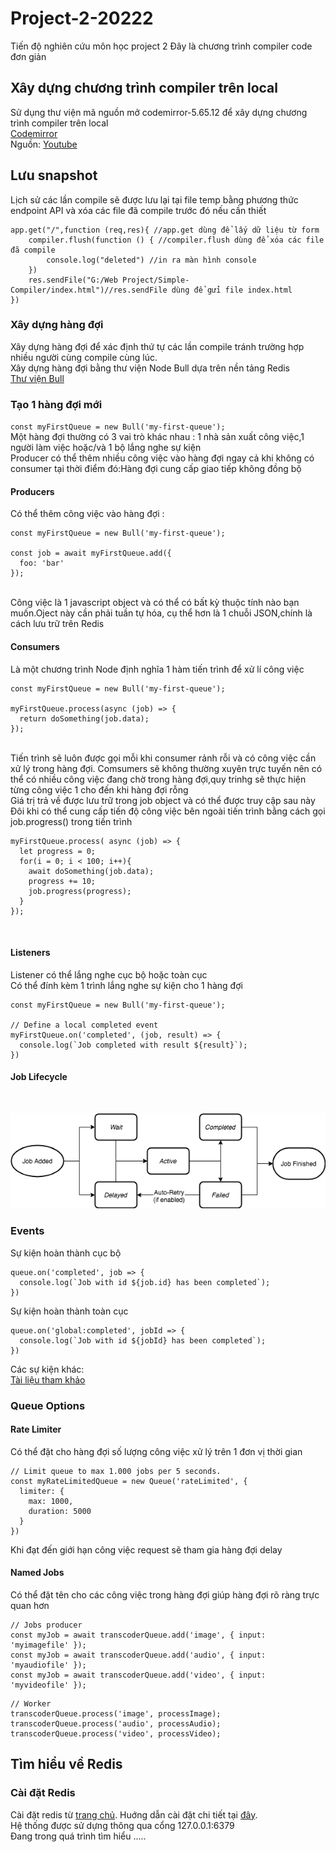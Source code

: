 # Project-2-20222
Tiến độ nghiên cứu môn học project 2
Đây là chương trình compiler code đơn giản
## Xây dựng chương trình compiler trên local
Sử dụng thư viện mã nguồn mở codemirror-5.65.12 để xây dựng chương trình compiler trên local<br>
[Codemirror](https://codemirror.net/)<br>
Nguồn: [Youtube](https://youtu.be/doS4X0NKnJk)
## Lưu snapshot
Lịch sử các lần compile sẽ được lưu lại tại file temp bằng phương thức endpoint API và xóa các file đã compile trước đó nếu cần thiết<br>

```
app.get("/",function (req,res){ //app.get dùng để lấy dữ liệu từ form
    compiler.flush(function () { //compiler.flush dùng để xóa các file đã compile
        console.log("deleted") //in ra màn hình console
    })
    res.sendFile("G:/Web Project/Simple-Compiler/index.html")//res.sendFile dùng để gửi file index.html
})
```
### Xây dựng hàng đợi 
Xây dựng hàng đợi để xác định thứ tự các lần compile tránh trường hợp nhiều người cùng compile cùng lúc.<br>
Xây dựng hàng đợi bằng thư viện Node Bull dựa trên nền tảng Redis<br>
[Thư viện Bull](https://optimalbits.github.io/bull/)<br>
### Tạo 1 hàng đợi mới<br>
`const myFirstQueue = new Bull('my-first-queue');`<br>
Một hàng đợi thường có 3 vai trò khác nhau : 1 nhà sản xuất công việc,1 người làm việc hoặc/và 1 bộ lắng nghe sự kiện<br>
Producer có thể thêm nhiều công việc vào hàng đợi ngay cả khi không có consumer tại thời điểm đó:Hàng đợi cung cấp giao tiếp không đồng bộ<br>
#### Producers<br>
Có thể thêm công việc vào hàng đợi :<br>
```
const myFirstQueue = new Bull('my-first-queue');

const job = await myFirstQueue.add({
  foo: 'bar'
});
```
<br>
Công việc là 1 javascript object và có thể có bất kỳ thuộc tính nào bạn muốn.Oject này cần phải tuần tự hóa, cụ thể hơn là 1 chuỗi JSON,chính là cách lưu trữ trên Redis <br>

#### Consumers<br>
Là một chương trình Node định nghĩa 1 hàm tiến trình để xử lí công việc<br>

```
const myFirstQueue = new Bull('my-first-queue');

myFirstQueue.process(async (job) => {
  return doSomething(job.data);
});
```
<br>
Tiến trình sẽ luôn được gọi mỗi khi consumer rảnh rỗi và có công việc cần xử lý trong hàng đợi.
Comsumers sẽ không thường xuyên trực tuyến nên có thể có nhiều công việc đang chờ trong hàng đợi,quy trinhg sẽ thực hiện từng công việc 1 cho đến khi hàng đợi rỗng<br>
Giá trị trả về được lưu trữ trong job object và có thể được truy cập sau này<br>
Đôi khi có thể cung cấp tiến độ công việc bên ngoài tiến trình bằng cách gọi job.progress() trong tiến trình<br>

```
myFirstQueue.process( async (job) => {
  let progress = 0;
  for(i = 0; i < 100; i++){
    await doSomething(job.data);
    progress += 10;
    job.progress(progress);
  }
});
``` 
<br>

#### Listeners<br>
Listener có thể lắng nghe cục bộ hoặc toàn cục<br>
Có thể đính kèm 1 trình lắng nghe sự kiện cho 1 hàng đợi<br>
```
const myFirstQueue = new Bull('my-first-queue');

// Define a local completed event
myFirstQueue.on('completed', (job, result) => {
  console.log(`Job completed with result ${result}`);
})
```
#### Job Lifecycle<br>
<br>

![Hình ảnh minh họa](./job-lifecycle.jpeg)<br>
### Events<br>
Sự kiện hoàn thành cục bộ<br>
```
queue.on('completed', job => {
  console.log(`Job with id ${job.id} has been completed`);
})
```
Sự kiện hoàn thành toàn cục<br>
```
queue.on('global:completed', jobId => {
  console.log(`Job with id ${jobId} has been completed`);
})
```
Các sự kiện khác:<br>
[Tài liệu tham khảo](https://github.com/OptimalBits/bull/blob/master/REFERENCE.md#eventsk)
### Queue Options<br>
#### Rate Limiter<br>
Có thể đặt cho hàng đợi số lượng công việc xử lý trên 1 đơn vị thời gian<br>
```
// Limit queue to max 1.000 jobs per 5 seconds.
const myRateLimitedQueue = new Queue('rateLimited', {
  limiter: {
    max: 1000,
    duration: 5000
  }
})
```
Khi đạt đến giới hạn công việc request sẽ tham gia hàng đợi delay<br>
#### Named Jobs<br>
Có thể đặt tên cho các công việc trong hàng đợi giúp hàng đợi rõ ràng trực quan hơn<br>
```
// Jobs producer
const myJob = await transcoderQueue.add('image', { input: 'myimagefile' });
const myJob = await transcoderQueue.add('audio', { input: 'myaudiofile' });
const myJob = await transcoderQueue.add('video', { input: 'myvideofile' });
```
```
// Worker
transcoderQueue.process('image', processImage);
transcoderQueue.process('audio', processAudio);
transcoderQueue.process('video', processVideo);
```
## Tìm hiểu về Redis<br>
### Cài đặt Redis
Cài đặt redis từ [trang chủ](https://github.com/MicrosoftArchive/redis/releases).
Huớng dẫn cài đặt chi tiết tại [đây](https://stackjava.com/redis/huong-dan-cai-dat-redis-server-tren-windows.html).<br>
Hệ thống được sử dựng thông qua cổng 127.0.0.1:6379<br>
Đang trong quá trình tìm hiểu .....

